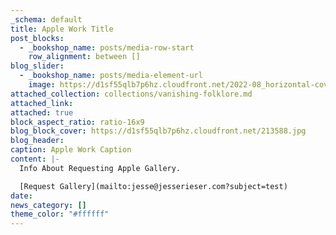 ```yaml
---
_schema: default
title: Apple Work Title
post_blocks:
  - _bookshop_name: posts/media-row-start
    row_alignment: between []
blog_slider:
  - _bookshop_name: posts/media-element-url
    image: https://d1sf55qlb7p6hz.cloudfront.net/2022-08_horizontal-covers-12.jpg
attached_collection: collections/vanishing-folklore.md
attached_link:
attached: true
block_aspect_ratio: ratio-16x9
blog_block_cover: https://d1sf55qlb7p6hz.cloudfront.net/213588.jpg
blog_header:
caption: Apple Work Caption
content: |-
  Info About Requesting Apple Gallery.

  [Request Gallery](mailto:jesse@jesserieser.com?subject=test)
date:
news_category: []
theme_color: "#ffffff"
---
```

